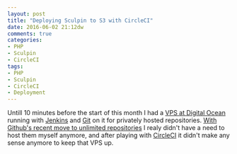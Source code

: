 ```yaml
---
layout: post
title: "Deploying Sculpin to S3 with CircleCI"
date: 2016-06-02 21:12dw
comments: true
categories:
- PHP
- Sculpin
- CircleCI
tags:
- PHP
- Sculpin
- CircleCI
- Deployment
---
```


Untill 10 minutes before the start of this month I had a [VPS at Digital Ocean](https://m.do.co/c/7493728c79e4) running with [Jenkins](https://jenkins.io/) and [Git](http://gitolite.com/) on it for privately hosted repositories. [With Github's recent move to unlimited repositories](https://github.com/blog/2164-introducing-unlimited-private-repositories) I realy didn't have a need to host them myself anymore, and after playing with [CircleCI](https://circleci.com/) it didn't make any sense anymore to keep that VPS up.

<!-- More -->
